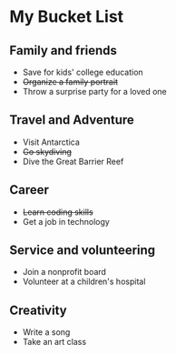 # My Bucket List

## Family and friends
 * Save for kids' college education
 * ~~Organize a family portrait~~
 * Throw a surprise party for a loved one

## Travel and Adventure
 * Visit Antarctica
 * ~~Go skydiving~~
 * Dive the Great Barrier Reef
 
## Career
 * ~~Learn coding skills~~
 * Get a job in technology

## Service and volunteering
 * Join a nonprofit board
 * Volunteer at a children's hospital
 
## Creativity
* Write a song
* Take an art class
